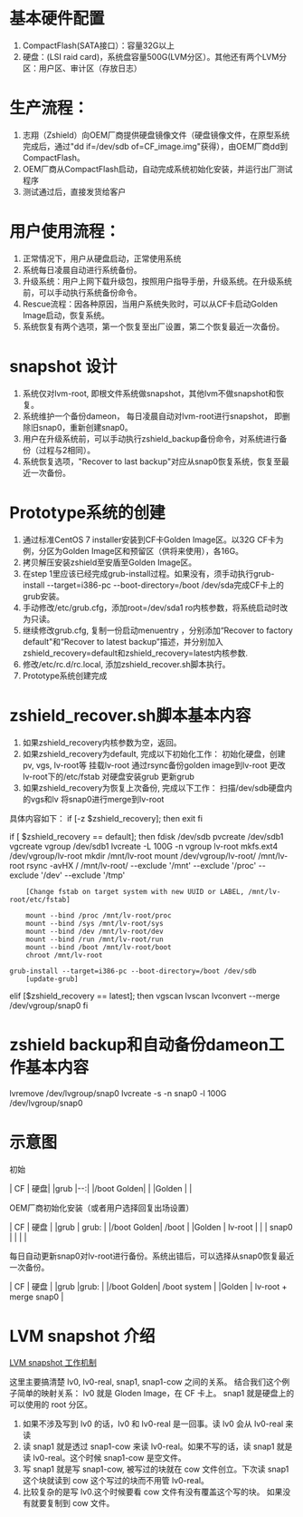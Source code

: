 
基本硬件配置
============
1. CompactFlash(SATA接口）：容量32G以上
2. 硬盘：(LSI raid card)，系统盘容量500G(LVM分区）。其他还有两个LVM分区：用户区、审计区（存放日志）

生产流程：
==========
1. 志翔（Zshield）向OEM厂商提供硬盘镜像文件（硬盘镜像文件，在原型系统完成后，通过"dd if=/dev/sdb of=CF_image.img"获得），由OEM厂商dd到CompactFlash。
2. OEM厂商从CompactFlash启动，自动完成系统初始化安装，并运行出厂测试程序
3. 测试通过后，直接发货给客户

用户使用流程：
=============
1. 正常情况下，用户从硬盘启动，正常使用系统
2. 系统每日凌晨自动进行系统备份。
3. 升级系统：用户上网下载升级包，按照用户指导手册，升级系统。在升级系统前，可以手动执行系统备份命令。
4. Rescue流程：因各种原因，当用户系统失败时，可以从CF卡启动Golden Image启动，恢复系统。
5. 系统恢复有两个选项，第一个恢复至出厂设置，第二个恢复最近一次备份。


snapshot 设计
================
1. 系统仅对lvm-root, 即根文件系统做snapshot，其他lvm不做snapshot和恢复。
2. 系统维护一个备份dameon， 每日凌晨自动对lvm-root进行snapshot， 即删除旧snap0，重新创建snap0。
3. 用户在升级系统前，可以手动执行zshield_backup备份命令，对系统进行备份（过程与2相同）。
4. 系统恢复选项，"Recover to last backup"对应从snap0恢复系统，恢复至最近一次备份。


Prototype系统的创建
===================
1. 通过标准CentOS 7 installer安装到CF卡Golden Image区。以32G CF卡为例，分区为Golden Image区和预留区（供将来使用），各16G。
2. 拷贝解压安装zshield至安盾至Golden Image区。
3. 在step 1里应该已经完成grub-install过程。如果没有，须手动执行grub-install --target=i386-pc --boot-directory=/boot /dev/sda完成CF卡上的grub安装。
4. 手动修改/etc/grub.cfg，添加root=/dev/sda1 ro内核参数，将系统启动时改为只读。
5. 继续修改grub.cfg, 复制一份启动menuentry ，分别添加“Recover to factory default"和“Recover to latest backup”描述，并分别加入zshield_recovery=default和zshield_recovery=latest内核参数.
5. 修改/etc/rc.d/rc.local, 添加zshield_recover.sh脚本执行。
6. Prototype系统创建完成

zshield_recover.sh脚本基本内容
===================
1. 如果zshield_recovery内核参数为空，返回。
2. 如果zshield_recovery为default, 完成以下初始化工作：
			初始化硬盘，创建pv, vgs, lv-root等
			挂载lv-root
			通过rsync备份golden image到lv-root
			更改lv-root下的/etc/fstab
			对硬盘安装grub
			更新grub
3. 如果zshield_recovery为恢复上次备份, 完成以下工作：
			扫描/dev/sdb硬盘内的vgs和lv
			将snap0进行merge到lv-root
			
具体内容如下：
if [-z $zshield_recovery]; then 
	exit
fi

if [ $zshield_recovery == default]; then
    fdisk /dev/sdb
    pvcreate /dev/sdb1		
    vgcreate vgroup /dev/sdb1
    lvcreate -L 100G -n vgroup lv-root
    mkfs.ext4 /dev/vgroup/lv-root
    mkdir /mnt/lv-root
    mount /dev/vgroup/lv-root/ /mnt/lv-root
    rsync -avHX / /mnt/lv-root/ --exclude '/mnt'  --exclude '/proc' --exclude '/dev' --exclude '/tmp'

		[Change fstab on target system with new UUID or LABEL, /mnt/lv-root/etc/fstab]

		mount --bind /proc /mnt/lv-root/proc
		mount --bind /sys /mnt/lv-root/sys
		mount --bind /dev /mnt/lv-root/dev
		mount --bind /run /mnt/lv-root/run
		mount --bind /boot /mnt/lv-root/boot
		chroot /mnt/lv-root

    grub-install --target=i386-pc --boot-directory=/boot /dev/sdb
		[update-grub]

elif [$zshield_recovery == latest]; then
		vgscan
		lvscan
    lvconvert --merge /dev/vgroup/snap0
fi

zshield backup和自动备份dameon工作基本内容
===================
lvremove /dev/lvgroup/snap0
lvcreate -s -n snap0 -l 100G /dev/lvgroup/snap0


示意图
============

初始

| CF         | 硬盘|
|grub        |--:|
|/boot Golden| |
|Golden      | |


OEM厂商初始化安装（或者用户选择回复出场设置）

| CF         | 硬盘         |
|grub        | grub:        |
|/boot Golden| /boot        |
|Golden      | lv-root      |
|            | snap0        |
|            |              |


每日自动更新snap0对lv-root进行备份。系统出错后，可以选择从snap0恢复最近一次备份。


| CF         | 硬盘                        |
|grub        |grub:                        |
|/boot Golden| /boot system                |
|Golden      | lv-root + merge snap0       |


LVM snapshot 介绍
================
[LVM snapshot 工作机制](https://www.clevernetsystems.com/lvm-snapshots-explained/)

这里主要搞清楚 lv0, lv0-real, snap1, snap1-cow 之间的关系。
结合我们这个例子简单的映射关系：
lv0 就是 Gloden Image，在 CF 卡上。 
snap1 就是硬盘上的可以使用的 root 分区。


1. 如果不涉及写到 lv0 的话，lv0 和 lv0-real 是一回事。读 lv0 会从 lv0-real 来读
2. 读 snap1 就是透过 snap1-cow 来读 lv0-real。如果不写的话，读 snap1 就是读
   lv0-real。这个时候 snap1-cow 是空文件。
3. 写 snap1 就是写 snap1-cow, 被写过的块就在 cow 文件创立。下次读 snap1 这个块就读到
  cow 这个写过的块而不用管 lv0-real。
4. 比较复杂的是写 lv0.这个时候要看 cow 文件有没有覆盖这个写的块。
  如果没有就要复制到 cow 文件。
